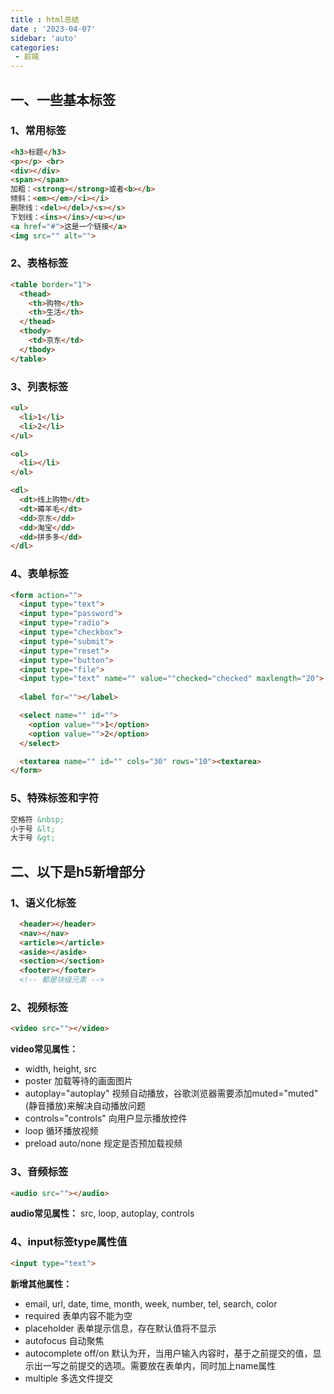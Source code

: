 ```yaml
---
title : html总结
date : '2023-04-07'
sidebar: 'auto'
categories:
 - 前端
---
```


## 一、一些基本标签
### 1、常用标签
```html
<h3>标题</h3>     
<p></p> <br>     
<div></div>  
<span></span>     
加粗：<strong></strong>或者<b></b>     
倾斜：<em></em>/<i></i>     
删除线：<del></del>/<s></s>     
下划线：<ins></ins>/<u></u>     
<a href="#">这是一个链接</a>     
<img src="" alt="">
```

### 2、表格标签
```html
<table border="1">     
  <thead>       
    <th>购物</th>       
    <th>生活</th>     
  </thead>     
  <tbody>       
    <td>京东</td>     
  </tbody>   
</table>
```

### 3、列表标签
```html
<ul>
  <li>1</li>
  <li>2</li>
</ul>

<ol>
  <li></li>
</ol>

<dl>
  <dt>线上购物</dt>
  <dt>薅羊毛</dt>
  <dd>京东</dd>
  <dd>淘宝</dd>
  <dd>拼多多</dd>
</dl>
```

### 4、表单标签
```html
<form action="">
  <input type="text">
  <input type="password">
  <input type="radio">
  <input type="checkbox">
  <input type="submit">
  <input type="reset">
  <input type="button">
  <input type="file">
  <input type="text" name="" value=""checked="checked" maxlength="20">
  
  <label for=""></label>

  <select name="" id="">
    <option value="">1</option>
    <option value="">2</option>
  </select>

  <textarea name="" id="" cols="30" rows="10"><textarea>
</form>
```

### 5、特殊标签和字符
```html
空格符 &nbsp; 
小于号 &lt; 
大于号 &gt;
```
  
## 二、以下是h5新增部分
### 1、语义化标签
```html
  <header></header> 
  <nav></nav> 
  <article></article> 
  <aside></aside> 
  <section></section>
  <footer></footer>  
  <!-- 都是块级元素 -->
```
### 2、视频标签
```html
<video src=""></video> 
```
**video常见属性：**
- width, height, src 
- poster 加载等待的画面图片
- autoplay="autoplay" 视频自动播放，谷歌浏览器需要添加muted="muted"(静音播放)来解决自动播放问题
- controls="controls" 向用户显示播放控件
- loop 循环播放视频
- preload auto/none 规定是否预加载视频

###  3、音频标签
```html
<audio src=""></audio>
```
**audio常见属性：**
src, loop, autoplay, controls

### 4、input标签type属性值
```html
<input type="text">
```
**新增其他属性：**
- email, url, date, time, month, week, number, tel, search, color
- required 表单内容不能为空
- placeholder 表单提示信息，存在默认值将不显示
- autofocus 自动聚焦
- autocomplete off/on 默认为开，当用户输入内容时，基于之前提交的值，显示出一写之前提交的选项。需要放在表单内，同时加上name属性
- multiple 多选文件提交